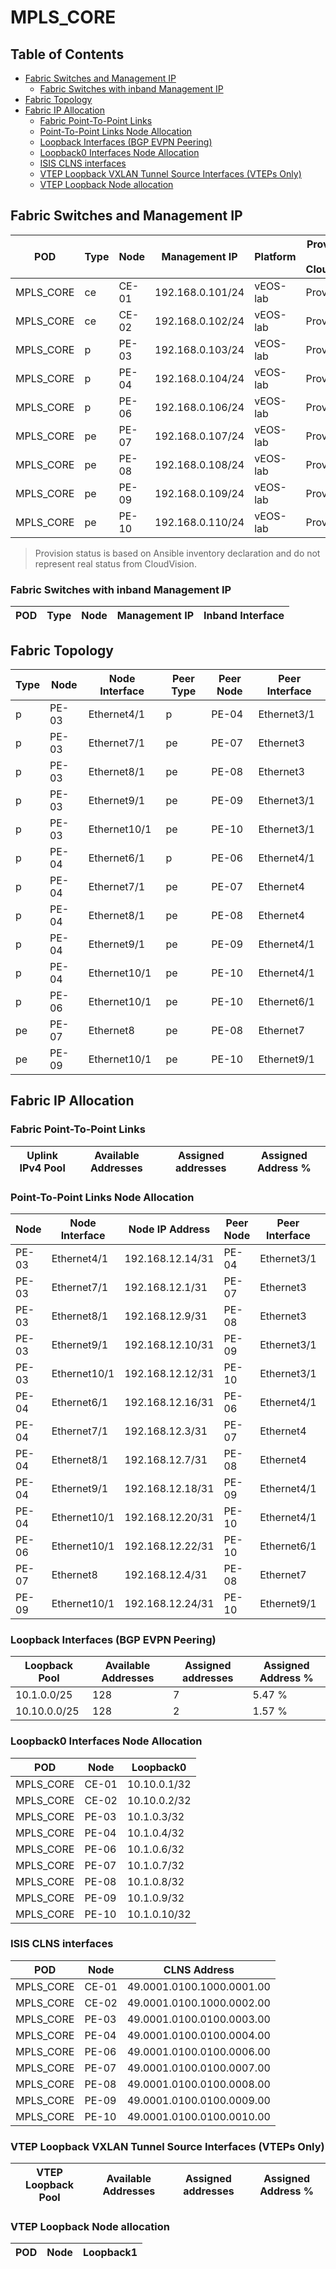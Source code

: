# MPLS_CORE

## Table of Contents

- [Fabric Switches and Management IP](#fabric-switches-and-management-ip)
  - [Fabric Switches with inband Management IP](#fabric-switches-with-inband-management-ip)
- [Fabric Topology](#fabric-topology)
- [Fabric IP Allocation](#fabric-ip-allocation)
  - [Fabric Point-To-Point Links](#fabric-point-to-point-links)
  - [Point-To-Point Links Node Allocation](#point-to-point-links-node-allocation)
  - [Loopback Interfaces (BGP EVPN Peering)](#loopback-interfaces-bgp-evpn-peering)
  - [Loopback0 Interfaces Node Allocation](#loopback0-interfaces-node-allocation)
  - [ISIS CLNS interfaces](#isis-clns-interfaces)
  - [VTEP Loopback VXLAN Tunnel Source Interfaces (VTEPs Only)](#vtep-loopback-vxlan-tunnel-source-interfaces-vteps-only)
  - [VTEP Loopback Node allocation](#vtep-loopback-node-allocation)

## Fabric Switches and Management IP

| POD | Type | Node | Management IP | Platform | Provisioned in CloudVision | Serial Number |
| --- | ---- | ---- | ------------- | -------- | -------------------------- | ------------- |
| MPLS_CORE | ce | CE-01 | 192.168.0.101/24 | vEOS-lab | Provisioned | - |
| MPLS_CORE | ce | CE-02 | 192.168.0.102/24 | vEOS-lab | Provisioned | - |
| MPLS_CORE | p | PE-03 | 192.168.0.103/24 | vEOS-lab | Provisioned | - |
| MPLS_CORE | p | PE-04 | 192.168.0.104/24 | vEOS-lab | Provisioned | - |
| MPLS_CORE | p | PE-06 | 192.168.0.106/24 | vEOS-lab | Provisioned | - |
| MPLS_CORE | pe | PE-07 | 192.168.0.107/24 | vEOS-lab | Provisioned | - |
| MPLS_CORE | pe | PE-08 | 192.168.0.108/24 | vEOS-lab | Provisioned | - |
| MPLS_CORE | pe | PE-09 | 192.168.0.109/24 | vEOS-lab | Provisioned | - |
| MPLS_CORE | pe | PE-10 | 192.168.0.110/24 | vEOS-lab | Provisioned | - |

> Provision status is based on Ansible inventory declaration and do not represent real status from CloudVision.

### Fabric Switches with inband Management IP

| POD | Type | Node | Management IP | Inband Interface |
| --- | ---- | ---- | ------------- | ---------------- |

## Fabric Topology

| Type | Node | Node Interface | Peer Type | Peer Node | Peer Interface |
| ---- | ---- | -------------- | --------- | ----------| -------------- |
| p | PE-03 | Ethernet4/1 | p | PE-04 | Ethernet3/1 |
| p | PE-03 | Ethernet7/1 | pe | PE-07 | Ethernet3 |
| p | PE-03 | Ethernet8/1 | pe | PE-08 | Ethernet3 |
| p | PE-03 | Ethernet9/1 | pe | PE-09 | Ethernet3/1 |
| p | PE-03 | Ethernet10/1 | pe | PE-10 | Ethernet3/1 |
| p | PE-04 | Ethernet6/1 | p | PE-06 | Ethernet4/1 |
| p | PE-04 | Ethernet7/1 | pe | PE-07 | Ethernet4 |
| p | PE-04 | Ethernet8/1 | pe | PE-08 | Ethernet4 |
| p | PE-04 | Ethernet9/1 | pe | PE-09 | Ethernet4/1 |
| p | PE-04 | Ethernet10/1 | pe | PE-10 | Ethernet4/1 |
| p | PE-06 | Ethernet10/1 | pe | PE-10 | Ethernet6/1 |
| pe | PE-07 | Ethernet8 | pe | PE-08 | Ethernet7 |
| pe | PE-09 | Ethernet10/1 | pe | PE-10 | Ethernet9/1 |

## Fabric IP Allocation

### Fabric Point-To-Point Links

| Uplink IPv4 Pool | Available Addresses | Assigned addresses | Assigned Address % |
| ---------------- | ------------------- | ------------------ | ------------------ |

### Point-To-Point Links Node Allocation

| Node | Node Interface | Node IP Address | Peer Node | Peer Interface | Peer IP Address |
| ---- | -------------- | --------------- | --------- | -------------- | --------------- |
| PE-03 | Ethernet4/1 | 192.168.12.14/31 | PE-04 | Ethernet3/1 | 192.168.12.15/31 |
| PE-03 | Ethernet7/1 | 192.168.12.1/31 | PE-07 | Ethernet3 | 192.168.12.0/31 |
| PE-03 | Ethernet8/1 | 192.168.12.9/31 | PE-08 | Ethernet3 | 192.168.12.8/31 |
| PE-03 | Ethernet9/1 | 192.168.12.10/31 | PE-09 | Ethernet3/1 | 192.168.12.11/31 |
| PE-03 | Ethernet10/1 | 192.168.12.12/31 | PE-10 | Ethernet3/1 | 192.168.12.13/31 |
| PE-04 | Ethernet6/1 | 192.168.12.16/31 | PE-06 | Ethernet4/1 | 192.168.12.17/31 |
| PE-04 | Ethernet7/1 | 192.168.12.3/31 | PE-07 | Ethernet4 | 192.168.12.2/31 |
| PE-04 | Ethernet8/1 | 192.168.12.7/31 | PE-08 | Ethernet4 | 192.168.12.6/31 |
| PE-04 | Ethernet9/1 | 192.168.12.18/31 | PE-09 | Ethernet4/1 | 192.168.12.19/31 |
| PE-04 | Ethernet10/1 | 192.168.12.20/31 | PE-10 | Ethernet4/1 | 192.168.12.21/31 |
| PE-06 | Ethernet10/1 | 192.168.12.22/31 | PE-10 | Ethernet6/1 | 192.168.12.23/31 |
| PE-07 | Ethernet8 | 192.168.12.4/31 | PE-08 | Ethernet7 | 192.168.12.5/31 |
| PE-09 | Ethernet10/1 | 192.168.12.24/31 | PE-10 | Ethernet9/1 | 192.168.12.25/31 |

### Loopback Interfaces (BGP EVPN Peering)

| Loopback Pool | Available Addresses | Assigned addresses | Assigned Address % |
| ------------- | ------------------- | ------------------ | ------------------ |
| 10.1.0.0/25 | 128 | 7 | 5.47 % |
| 10.10.0.0/25 | 128 | 2 | 1.57 % |

### Loopback0 Interfaces Node Allocation

| POD | Node | Loopback0 |
| --- | ---- | --------- |
| MPLS_CORE | CE-01 | 10.10.0.1/32 |
| MPLS_CORE | CE-02 | 10.10.0.2/32 |
| MPLS_CORE | PE-03 | 10.1.0.3/32 |
| MPLS_CORE | PE-04 | 10.1.0.4/32 |
| MPLS_CORE | PE-06 | 10.1.0.6/32 |
| MPLS_CORE | PE-07 | 10.1.0.7/32 |
| MPLS_CORE | PE-08 | 10.1.0.8/32 |
| MPLS_CORE | PE-09 | 10.1.0.9/32 |
| MPLS_CORE | PE-10 | 10.1.0.10/32 |

### ISIS CLNS interfaces

| POD | Node | CLNS Address |
| --- | ---- | ------------ |
| MPLS_CORE | CE-01 | 49.0001.0100.1000.0001.00 |
| MPLS_CORE | CE-02 | 49.0001.0100.1000.0002.00 |
| MPLS_CORE | PE-03 | 49.0001.0100.0100.0003.00 |
| MPLS_CORE | PE-04 | 49.0001.0100.0100.0004.00 |
| MPLS_CORE | PE-06 | 49.0001.0100.0100.0006.00 |
| MPLS_CORE | PE-07 | 49.0001.0100.0100.0007.00 |
| MPLS_CORE | PE-08 | 49.0001.0100.0100.0008.00 |
| MPLS_CORE | PE-09 | 49.0001.0100.0100.0009.00 |
| MPLS_CORE | PE-10 | 49.0001.0100.0100.0010.00 |

### VTEP Loopback VXLAN Tunnel Source Interfaces (VTEPs Only)

| VTEP Loopback Pool | Available Addresses | Assigned addresses | Assigned Address % |
| ------------------ | ------------------- | ------------------ | ------------------ |

### VTEP Loopback Node allocation

| POD | Node | Loopback1 |
| --- | ---- | --------- |
